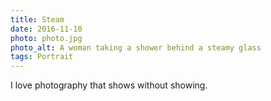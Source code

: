 ```yaml
---
title: Steam
date: 2016-11-10
photo: photo.jpg
photo_alt: A woman taking a shower behind a steamy glass
tags: Portrait
---
```


I love photography that shows without showing.
